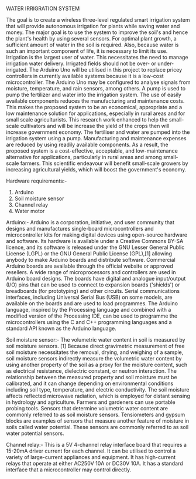 WATER IRRIGRATION SYSTEM

The goal is to create a wireless three-level regulated smart irrigation system that will provide autonomous irrigation for plants while saving water and money. The major goal is to use the system to improve the soil's and hence the plant's health by using several sensors. For optimal plant growth, a sufficient amount of water in the soil is required. Also, because water is such an important component of life, it is necessary to limit its use. Irrigation is the largest user of water. This necessitates the need to manage irrigation water delivery. Irrigated fields should not be over- or under-irrigated. The Arduino Uno will be utilised in this project to replace pricey controllers in currently available systems because it is a low-cost microcontroller. The Arduino Uno may be configured to analyse signals from moisture, temperature, and rain sensors, among others. A pump is used to pump the fertilizer and water into the irrigation system. The use of easily available components reduces the manufacturing and maintenance costs. This makes the proposed system to be an economical, appropriate and a low maintenance solution for applications, especially in rural areas and for small scale agriculturists. This research work enhanced to help the small-scale cultivators and will be increase the yield of the crops then will increase government economy. The fertiliser and water are pumped into the irrigation system using a pump. Manufacturing and maintenance expenses are reduced by using readily available components. As a result, the proposed system is a cost-effective, acceptable, and low-maintenance alternative for applications, particularly in rural areas and among small-scale farmers. This scientific endeavour will benefit small-scale growers by increasing agricultural yields, which will boost the government's economy.

Hardware requirements:-
1.	Arduino
2.	Soil moisture sensor
3.	Channel relay
4.	Water motor

Arduino:- Arduino is a corporation, initiative, and user community that designs and manufactures single-board microcontrollers and microcontroller kits for making digital devices using open-source hardware and software. Its hardware is available under a Creative Commons BY-SA licence, and its software is released under the GNU Lesser General Public License (LGPL) or the GNU General Public License (GPL),[1] allowing anybody to make Arduino boards and distribute software. Commercial Arduino boards are available through the official website or approved resellers. A wide range of microprocessors and controllers are used in Arduino board designs. The boards have digital and analogue input/output (I/O) pins that can be used to connect to expansion boards ('shields') or breadboards (for prototyping) and other circuits. Serial communications interfaces, including Universal Serial Bus (USB) on some models, are available on the boards and are used to load programmes. The Arduino language, inspired by the Processing language and combined with a modified version of the Processing IDE, can be used to programme the microcontrollers using the C and C++ programming languages and a standard API known as the Arduino language.

Soil moisture sensor:- The volumetric water content in soil is measured by soil moisture sensors. [1] Because direct gravimetric measurement of free soil moisture necessitates the removal, drying, and weighing of a sample, soil moisture sensors indirectly measure the volumetric water content by using another property of the soil as a proxy for the moisture content, such as electrical resistance, dielectric constant, or neutron interaction. The relationship between the measured property and soil moisture must be calibrated, and it can change depending on environmental conditions including soil type, temperature, and electric conductivity. The soil moisture affects reflected microwave radiation, which is employed for distant sensing in hydrology and agriculture. Farmers and gardeners can use portable probing tools. Sensors that determine volumetric water content are commonly referred to as soil moisture sensors. Tensiometers and gypsum blocks are examples of sensors that measure another feature of moisture in soils called water potential. These sensors are commonly referred to as soil water potential sensors.

Channel relay:- This is a 5V 4-channel relay interface board that requires a 15-20mA driver current for each channel. It can be utilised to control a variety of large-current appliances and equipment. It has high-current relays that operate at either AC250V 10A or DC30V 10A. It has a standard interface that a microcontroller may control directly.

